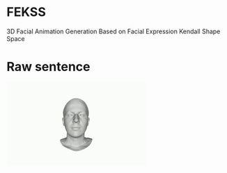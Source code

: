 # FEKSS
3D Facial Animation Generation Based on Facial Expression Kendall Shape Space

# Raw sentence

<img src="./sentence01.gif" alt="sentence01" width="320" height="-1">

